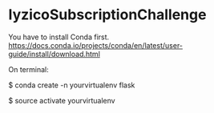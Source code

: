 # IyzicoSubscriptionChallenge

You have to install Conda first. https://docs.conda.io/projects/conda/en/latest/user-guide/install/download.html

On terminal:

$ conda create -n yourvirtualenv flask

$ source activate yourvirtualenv
